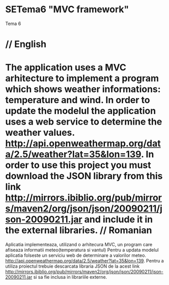 SETema6 "MVC framework"
=======

Tema 6 

// English
===
The application uses a MVC arhitecture to implement a program which shows weather informations: temperature and wind.
In order to update the modelul the application uses a web service to determine the weather values.
          http://api.openweathermap.org/data/2.5/weather?lat=35&lon=139.
In order to use this project you must download the JSON library from this link 
http://mirrors.ibiblio.org/pub/mirrors/maven2/org/json/json/20090211/json-20090211.jar
and include it in the external libraries.
// Romanian
===
Aplicatia implementeaza, utilizand o arhitecura MVC, un program care afiseaza informatii meteo(temperatura si vantul)
Pentru a updata modelul aplicatia folseste un serviciu web de determinare a valorilor meteo.
         http://api.openweathermap.org/data/2.5/weather?lat=35&lon=139.
Pentru a utiliza proiectul trebuie descarcata libraria JSON de la acest link
http://mirrors.ibiblio.org/pub/mirrors/maven2/org/json/json/20090211/json-20090211.jar
si sa fie inclusa in librariile externe.
